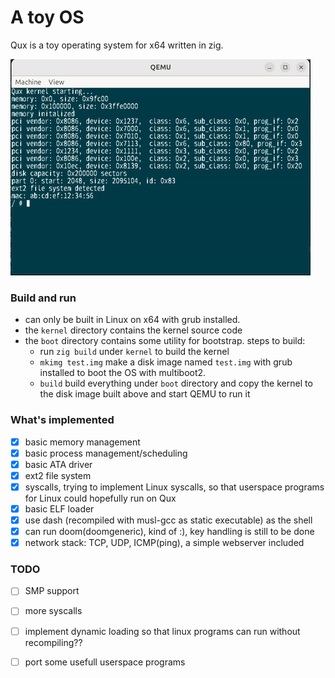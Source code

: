 # A toy OS

Qux is a toy operating system for x64 written in zig.

![run command with dash!](qux.gif)

### Build and run

- can only be built in Linux on x64 with grub installed. 
- the `kernel` directory contains the kernel source code
- the `boot` directory contains some utility for bootstrap. steps to build:
    - run `zig build` under `kernel` to build the kernel
    - `mkimg test.img` make a disk image named `test.img` with grub installed to boot the OS with multiboot2.
    - `build`  build everything under `boot` directory and copy the kernel to the disk image built above and start QEMU to run it

### What's implemented

- [x] basic memory management
- [x] basic process management/scheduling
- [x] basic ATA driver
- [x] ext2 file system
- [x] syscalls, trying to implement Linux syscalls, so that userspace programs for Linux could hopefully run on Qux 
- [x] basic ELF loader
- [x] use dash (recompiled with musl-gcc as static executable) as the shell
- [x] can run doom(doomgeneric), kind of :), key handling is still to be done
- [x] network stack: TCP, UDP, ICMP(ping), a simple webserver included

### TODO

- [ ] SMP support
- [ ] more syscalls
- [ ] implement dynamic loading so that linux programs can run without recompiling??
- [ ] port some usefull userspace programs

